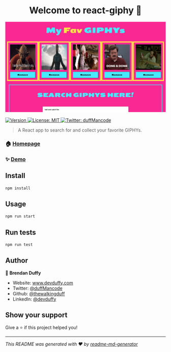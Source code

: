 <h1 align="center">Welcome to react-giphy 👋</h1>
<img src="public/images/my-giphy.png" alt=""><a href="https://main.d2rsrecfjmxxq7.amplifyapp.com/" target="_blank"></a></img>
<p>
  <a href="https://www.npmjs.com/package/react-giphy" target="_blank">
    <img alt="Version" src="https://img.shields.io/npm/v/react-giphy.svg">
  </a>
  <a href="#" target="_blank">
    <img alt="License: MIT" src="https://img.shields.io/badge/License-MIT-yellow.svg" />
  </a>
  <a href="https://twitter.com/duffMancode" target="_blank">
    <img alt="Twitter: duffMancode" src="https://img.shields.io/twitter/follow/duffMancode.svg?style=social" />
  </a>
</p>

> A React app to search for and collect your favorite GIPHYs.

### 🏠 [Homepage](https://main.d2rsrecfjmxxq7.amplifyapp.com/)

### ✨ [Demo](https://main.d2rsrecfjmxxq7.amplifyapp.com/)

## Install

```sh
npm install
```

## Usage

```sh
npm run start
```

## Run tests

```sh
npm run test
```

## Author

👤 **Brendan Duffy**

* Website: www.devduffy.com
* Twitter: [@duffMancode](https://twitter.com/duffMancode)
* Github: [@thewalkingduff](https://github.com/thewalkingduff)
* LinkedIn: [@devduffy](https://linkedin.com/in/devduffy)

## Show your support

Give a ⭐️ if this project helped you!

***
_This README was generated with ❤️ by [readme-md-generator](https://github.com/kefranabg/readme-md-generator)_
